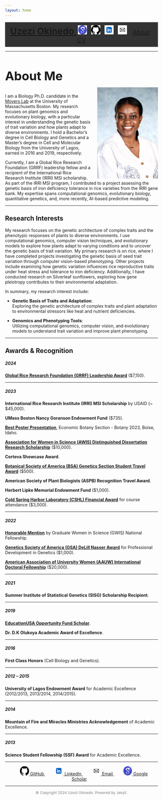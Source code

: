```yaml
---
layout: home
---
```


<!-- Top Navigation with Logo Links -->
<div style="background-color: #333; padding: 10px; text-align: center;">
 <a href="https://uzezi93.github.io/uzezi-okinedo/" style="font-size: 30px; font-weight: bold;">Uzezi Okinedo
</a>
<a href="https://scholar.google.com/citations?user=LJ4IudYAAAAJ&hl=en" target="_blank" style="margin: 0 5px;">
  <img src="assets/googlescholar.jpeg" alt="Google Scholar" style="width: 30px; height: 30px;"/>
</a>
<a href="https://github.com/Uzezi93" target="_blank" style="margin: 0 5px;">
  <img src="assets/github.png" alt="GitHub" style="width: 30px; height: 30px;"/>
</a>
<a href="https://www.linkedin.com/in/uzezi-okinedo-978bb0110" target="_blank" style="margin: 0 5px;">
  <img src="assets/linked-in.png" alt="LinkedIn" style="width: 30px; height: 30px;"/>
</a>
<a href="mailto:Uzezi.Okinedo001@umb.edu" style="margin: 0 5px;">
  <img src="assets/email-logo.jpeg" alt="Email" style="width: 30px; height: 30px;"/>
</a>
<a href="https://uzezi93.github.io/uzezi-okinedo/" style="font-size: 20px; margin-left: 10px; margin-right: 10px;">About
</a>
<a href="assets/CV.pdf" style="font-size: 20px;">CV
</a>
</div>

---

<h2 style="font-size: 40px;">About Me</h2>

<img src="assets/IMG_1496.jpeg" alt="My Photo" style="width: 200px; height: 300px; border-radius: 0; float: right; margin-left: 20px; margin-top: -20px;" />

I am a Biology Ph.D. candidate in the [Moyers Lab](https://www.brookmoyers.com) at the University of Massachusetts Boston. My research focuses on plant genomics and evolutionary biology, with a particular interest in understanding the genetic basis of trait variation and how plants adapt to diverse environments. I hold a Bachelor’s degree in Cell Biology and Genetics and a Master’s degree in Cell and Molecular Biology from the University of Lagos, earned in 2016 and 2019, respectively.

Currently, I am a Global Rice Research Foundation (GRRF) leadership fellow and a recipient of the International Rice Research Institute (IRRI) MSI scholarship. As part of the IRRI MSI program, I contributed to a project assessing the genetic basis of iron deficiency tolerance in rice varieties from the IRRI gene bank. My expertise spans computational genomics, evolutionary biology, quantitative genetics, and, more recently, AI-based predictive modeling.

---

## Research Interests

My research focuses on the genetic architecture of complex traits and the phenotypic responses of plants to diverse environments. I use computational genomics, computer vision techniques, and evolutionary models to explore how plants adapt to varying conditions and to uncover the genetic basis of trait variation. My primary research is on rice, where I have completed projects investigating the genetic basis of seed trait variation through computer vision-based phenotyping. Other projects include examining how genetic variation influences rice reproductive traits under heat stress and tolerance to iron deficiency. Additionally, I have conducted research on Silverleaf sunflowers, exploring how gene pleiotropy contributes to their environmental adaptation.

In summary, my research interest include:

- **Genetic Basis of Traits and Adaptation**:  
  Exploring the genetic architecture of complex traits and plant adaptation to environmental stressors like heat and nutrient deficiencies.

- **Genomics and Phenotyping Tools**:  
  Utilizing computational genomics, computer vision, and evolutionary models to understand trait variation and improve plant phenotyping.

---

## Awards & Recognition

##### **2024** 
**[Global Rice Research Foundation (GRRF) Leadership Award](https://ricefound.org/award-winners/)** ($7,150).

---

##### **2023** 
**International Rice Research Institute (IRRI) MSI Scholarship** by USAID (~ $45,000).  

**UMass Boston Nancy Goranson Endowment Fund** ($735).  

**[Best Poster Presentation](https://botany.org/home/awards/annual-award-recipients/2023-award-recipients.html)**, Economic Botany Section - Botany 2023, Boise, Idaho.  

**[Association for Women in Science (AWIS) Distinguished Dissertation Research Scholarship](https://awis.org/scholarships/)** ($10,000).  

**Corteva Showcase Award**.  

**[Botanical Society of America (BSA) Genetics Section Student Travel Award](https://botany.org/home/awards/annual-award-recipients/2023-award-recipients.html)** ($500).  

**American Society of Plant Biologists (ASPB) Recognition Travel Award**.  

**Herbert Lipke Memorial Endowment Fund** ($1,000).  

**[Cold Spring Harbor Laboratory (CSHL) Financial Award](https://meetings.cshl.edu/alumni.aspx?course=C-PLAN&year=18)** for course attendance ($3,000).

---

##### **2022** 
**[Honorable Mention](https://www.gwis.org/page/past_fellowships)** by Graduate Women in Science (GWIS) National Fellowship.

**[Genetics Society of America (GSA) DeLill Nasser Award](https://genestogenomes.org/congratulations-to-the-spring-2022-delill-nasser-awardees/)** for Professional Development in Genetics ($1,000).

**[American Association of University Women (AAUW) International Doctoral Fellowship](https://www.aauw.org/fellowships_directory/#rid6616)** ($20,000).

---

##### **2021** 
**Summer Institute of Statistical Genetics (SISG) Scholarship Recipient**.

---

##### **2019** 
**[EducationUSA Opportunity Fund Scholar](https://thenationonlineng.net/u-s-opportunity-funds-scholars-share-experience/#google_vignette)**.

**Dr. D.K Olukoya Academic Award of Excellence**.

---

##### **2016** 
**First Class Honors** (Cell Biology and Genetics).

---

##### **2012 – 2015** 
**University of Lagos Endowment Award** for Academic Excellence (2012/2013, 2013/2014, 2014/2015).

---

##### **2014** 
**Mountain of Fire and Miracles Ministries Acknowledgement** of Academic Excellence.

---

##### **2013** 
**Science Student Fellowship (SSF) Award** for Academic Excellence.


---

<div style="text-align: center;">
  <a href="https://github.com/Uzezi93" target="_blank" style="margin: 0 15px;">
    <img src="assets/github.png" alt="GitHub" style="width: 30px; height: 30px;"/>
    GitHub
  </a>
  <a href="https://www.linkedin.com/in/uzezi-okinedo-978bb0110" target="_blank" style="margin: 0 15px;">
    <img src="assets/linked-in.png" alt="LinkedIn" style="width: 30px; height: 30px;"/>
    LinkedIn
  </a>
  <a href="mailto:Uzezi.Okinedo001@umb.edu" style="margin: 0 15px;">
    <img src="assets/email-logo.jpeg" alt="Email" style="width: 30px; height: 30px;"/>
    Email
  </a>
  <a href="https://scholar.google.com/citations?user=LJ4IudYAAAAJ&hl=en" target="_blank" style="margin: 0 15px;">
    <img src="assets/googlescholar.jpeg" alt="Google Scholar" style="width: 30px; height: 30px;"/>
    Google Scholar
  </a>
</div>

---

<div style="text-align: center; color: grey; font-size: 12px;">
  © Copyright 2024 Uzezi Okinedo. Powered by Jekyll.
</div>

